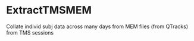 # ExtractTMSMEM
Collate individ subj data across many days from MEM files (from QTracks) from TMS sessions

